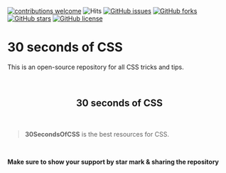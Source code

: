 [![contributions welcome](https://img.shields.io/badge/contributions-welcome-brightgreen.svg?style=flat)](https://github.com/phuocding/30SencondsOfCSS/issues)
![Hits](https://hitcounter.pythonanywhere.com/count/tag.svg?url=https%3A%2F%2Fgithub.com%2Fphuocding%20%2F%2030SencondsOfCSS)
[![GitHub issues](https://img.shields.io/github/issues/phuocding/30SencondsOfCSS.svg)](https://github.com/phuocding/30SencondsOfCSS/issues)
[![GitHub forks](https://img.shields.io/github/forks/phuocding/30SencondsOfCSS.svg)](https://github.com/phuocding/30SencondsOfCSS/network)
[![GitHub stars](https://img.shields.io/github/stars/phuocding/30SencondsOfCSS.svg)](https://github.com/phuocding/30SencondsOfCSS/stargazers)
[![GitHub license](https://img.shields.io/github/license/phuocding/30SencondsOfCSS.svg)](https://github.com/phuocding/30SencondsOfCSS/blob/main/LICENSE)

# 30 seconds of CSS

<p>
This is an open-source repository for all CSS tricks and tips.</p>


<br>
<h2 align="center" ><strong>30 seconds of CSS</strong></h2><br>

> **30SecondsOfCSS** is the best resources for CSS.
<br>

**Make sure to show your support by star mark & sharing the repository**

